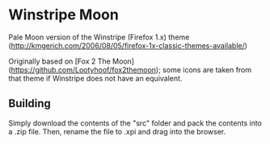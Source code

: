 # Winstripe Moon

Pale Moon version of the Winstripe (Firefox 1.x) theme (http://kmgerich.com/2006/08/05/firefox-1x-classic-themes-available/)

Originally based on [Fox 2 The Moon] (https://github.com/Lootyhoof/fox2themoon); some icons are taken from that theme if Winstripe does not have an equivalent.

## Building
Simply download the contents of the "src" folder  and pack the contents into a .zip file. Then, rename the file to .xpi and drag into the browser.
